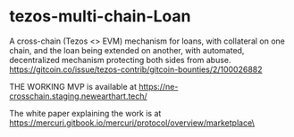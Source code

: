 # tezos-multi-chain-Loan
A cross-chain (Tezos &lt;> EVM) mechanism for loans, with collateral on one chain, and the loan being extended on another, with automated, decentralized mechanism protecting both sides from abuse.
https://gitcoin.co/issue/tezos-contrib/gitcoin-bounties/2/100026882


THE WORKING MVP is available at https://ne-crosschain.staging.newearthart.tech/

The white paper explaining the work is at https://mercuri.gitbook.io/mercuri/protocol/overview/marketplace\
